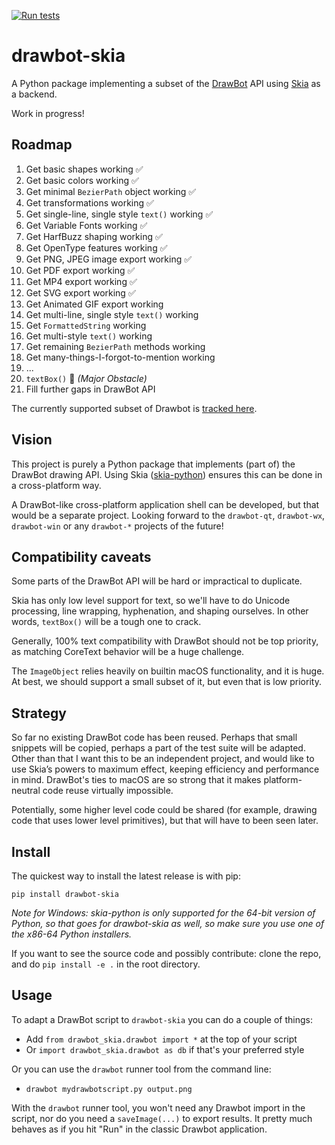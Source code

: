 [![Run tests](https://github.com/justvanrossum/drawbot-skia/workflows/Run%20tests/badge.svg)](https://github.com/justvanrossum/drawbot-skia/actions)

# drawbot-skia

A Python package implementing a subset of the [DrawBot](https://www.drawbot.com) API using [Skia](https://skia.org/) as a backend.

Work in progress!

## Roadmap

1. Get basic shapes working ✅
1. Get basic colors working ✅
1. Get minimal `BezierPath` object working ✅
1. Get transformations working ✅
1. Get single-line, single style `text()` working ✅
1. Get Variable Fonts working ✅
1. Get HarfBuzz shaping working ✅
1. Get OpenType features working ✅
1. Get PNG, JPEG image export working ✅
1. Get PDF export working ✅
1. Get MP4 export working ✅
1. Get SVG export working ✅
1. Get Animated GIF export working
1. Get multi-line, single style `text()` working
1. Get `FormattedString` working
1. Get multi-style `text()` working
1. Get remaining `BezierPath` methods working
1. Get many-things-I-forgot-to-mention working
1. ...
1. `textBox()` 🔴 _(Major Obstacle)_
1. Fill further gaps in DrawBot API

The currently supported subset of Drawbot is [tracked here](https://github.com/justvanrossum/drawbot-skia/issues/5).

## Vision

This project is purely a Python package that implements (part of) the DrawBot drawing API. Using Skia ([skia-python](https://github.com/kyamagu/skia-python)) ensures this can be done in a cross-platform way.

A DrawBot-like cross-platform application shell can be developed, but that would be a separate project. Looking forward to the `drawbot-qt`, `drawbot-wx`, `drawbot-win` or any `drawbot-*` projects of the future!

## Compatibility caveats

Some parts of the DrawBot API will be hard or impractical to duplicate.

Skia has only low level support for text, so we'll have to do Unicode processing, line wrapping, hyphenation, and shaping ourselves. In other words, `textBox()` will be a tough one to crack.

Generally, 100% text compatibility with DrawBot should not be top priority, as matching CoreText behavior will be a huge challenge.

The `ImageObject` relies heavily on builtin macOS functionality, and it is huge. At best, we should support a small subset of it, but even that is low priority.

## Strategy

So far no existing DrawBot code has been reused. Perhaps that small snippets will be copied, perhaps a part of the test suite will be adapted. Other than that I want this to be an independent project, and would like to use Skia’s powers to maximum effect, keeping efficiency and performance in mind. DrawBot's ties to macOS are so strong that it makes platform-neutral code reuse virtually impossible.

Potentially, some higher level code could be shared (for example, drawing code that uses lower level primitives), but that will have to been seen later.

## Install

The quickest way to install the latest release is with pip:

`pip install drawbot-skia`

_Note for Windows: skia-python is only supported for the 64-bit version of Python, so that goes for drawbot-skia as well, so make sure you use one of the x86-64 Python installers._

If you want to see the source code and possibly contribute: clone the repo, and do `pip install -e .` in the root directory.

## Usage

To adapt a DrawBot script to `drawbot-skia` you can do a couple of things:

- Add `from drawbot_skia.drawbot import *` at the top of your script
- Or `import drawbot_skia.drawbot as db` if that's your preferred style

Or you can use the `drawbot` runner tool from the command line:

- `drawbot mydrawbotscript.py output.png`

With the `drawbot` runner tool, you won't need any Drawbot import in the script, nor do you need a `saveImage(...)` to export results. It pretty much behaves as if you hit "Run" in the classic Drawbot application.
